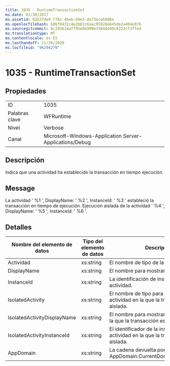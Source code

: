 ```yaml
---
title: 1035 - RuntimeTransactionSet
ms.date: 03/30/2017
ms.assetid: 03b37de9-778c-4beb-b0e3-de73ece6088e
ms.openlocfilehash: b8bf8431c4e2b82c6aac95820eb45de2a404e976
ms.sourcegitcommit: bc293b14af795e0e999e3304dd40c0222cf2ffe4
ms.translationtype: MT
ms.contentlocale: es-ES
ms.lasthandoff: 11/26/2020
ms.locfileid: "96294279"
---
```

# <a name="1035---runtimetransactionset"></a>1035 - RuntimeTransactionSet

## <a name="properties"></a>Propiedades  
  
|||  
|-|-|  
|ID|1035|  
|Palabras clave|WFRuntime|  
|Nivel|Verbose|  
|Canal|Microsoft-Windows-Application Server-Applications/Debug|  
  
## <a name="description"></a>Descripción  

 Indica que una actividad ha establecido la transacción en tiempo ejecución.  
  
## <a name="message"></a>Message  

 La actividad ' %1 ', DisplayName: ' %2 ', InstanceId: ' %3 ' estableció la transacción en tiempo de ejecución.  Ejecución aislada de la actividad ' %4 ', DisplayName: ' %5 ', InstanceId: ' %6 '.  
  
## <a name="details"></a>Detalles  
  
|Nombre del elemento de datos|Tipo del elemento de datos|Descripción|  
|--------------------|--------------------|-----------------|  
|Actividad|xs:string|El nombre de tipo de la actividad.|  
|DisplayName|xs:string|El nombre para mostrar de la actividad.|  
|InstanceId|xs:string|La identificación de instancia de la actividad.|  
|IsolatedActivity|xs:string|El nombre de tipo para mostrar de la actividad en la que la transacción está aislada.|  
|IsolatedActivityDisplayName|xs:string|El nombre para mostrar de la actividad en la que la transacción está aislada.|  
|IsolatedActivityInstanceId|xs:string|El identificador de la instancia de la actividad en la que la transacción está aislada.|  
|AppDomain|xs:string|La cadena devuelta por AppDomain.CurrentDomain.FriendlyName.|
